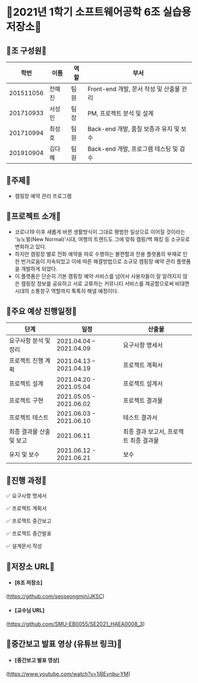 # 🚨2021년 1학기 소프트웨어공학 6조 실습용 저장소🚨

## 🔶조 구성원🔶

학번 | 이름 | 역할 | 부서
-- | -- | -- | --
201511056 | 전예진 | 팀원 | Front-end 개발, 문서 작성 및 산출물 관리
201710933 | 서성민 | 팀장 | PM, 프로젝트 분석 및 설계
201710994 | 최성호 | 팀원 | Back-end 개발, 품질 보증과 유지 및 보수
201910904 | 김다혜 | 팀원 | Back-end 개발, 프로그램 테스팅 및 검수

## 🔶주제🔶

- 캠핑장 예약 관리 프로그램

## 🔶프로젝트 소개🔶
- 코로나19 이후 새롭게 바뀐 생활방식이 그대로 평범한 일상으로 이어질 것이라는 ‘뉴노멀(New Normal)’시대, 여행의 트렌드도 그에 맞춰 캠핑/백 패킹 등 소규모로 변화하고 있다. 
- 하지만 캠핑장 별로 전화 예약을 따로 수행하는 불편함과 전용 플랫폼의 부재로 인한 번거로움이 지속되었고 이에 따른 해결방법으로 소규모 캠핑장 예약 관리 플랫폼을 개발하게 되었다. 
- 이 플랫폼은 단순히 기본 캠핑장 예약 서비스를 넘어서 사용자들이 잘 알려지지 않은 캠핑장 정보를 공유하고 서로 교류하는 커뮤니티 서비스를 제공함으로써 비대면 시대의 소통창구 역할까지 톡톡히 해낼 예정이다. 

## 🔶주요 예상 진행일정🔶
단계 | 일정 | 산출물
-- | -- | --
요구사항 분석 및 정리 | 2021.04.04 – 2021.04.09 | 요구사항 명세서
프로젝트 진행 계획 | 2021.04.13 – 2021.04.19 | 프로젝트 계획서
프로젝트 설계 | 2021.04.20 - 2021.05.04 | 프로젝트 설계서
프로젝트 구현 | 2021.05.05 - 2021.06.02 | 프로젝트 결과물
프로젝트 테스트 | 2021.06.03 - 2021.06.10 | 테스트 결과서
최종 결과물 산출 및 보고 | 2021.06.11 | 최종 결과 보고서, 프로젝트 최종 결과물
유지 및 보수 | 2021.06.12 - 2021.06.21 | 보수

## 🔶진행 과정🔶

✅ 요구사항 명세서 

✅ 프로젝트 계획서

✅ 프로젝트 중간보고

✅ 프로젝트 중간발표

✅ 설계문서 작성

## 🔶저장소 URL🔶
* #### [6조 저장소]
(https://github.com/seoseongmin/JKSC)
* #### [교수님 URL]
(https://github.com/SMU-EB0055/SE2021_HAEA0008_3)

## 🔶중간보고 발표 영상 (유튜브 링크)🔶
* #### [중간보고 발표 영상]
(https://www.youtube.com/watch?v=1jBEvnbu-YM)


